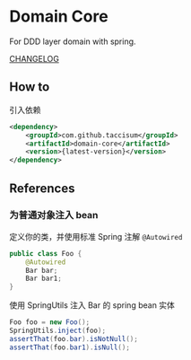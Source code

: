 # Domain Core

For DDD layer domain with spring.

[CHANGELOG](./CHANGELOG.md)


## How to

引入依赖

```xml
<dependency>
    <groupId>com.github.taccisum</groupId>
    <artifactId>domain-core</artifactId>
    <version>{latest-version}</version>
</dependency>
```

## References

### 为普通对象注入 bean

定义你的类，并使用标准 Spring 注解 `@Autowired`

```java
public class Foo {
    @Autowired
    Bar bar;
    Bar bar1;
}
```

使用 SpringUtils 注入 Bar 的 spring bean 实体

```java
Foo foo = new Foo();
SpringUtils.inject(foo);
assertThat(foo.bar).isNotNull();
assertThat(foo.bar1).isNull();
```


